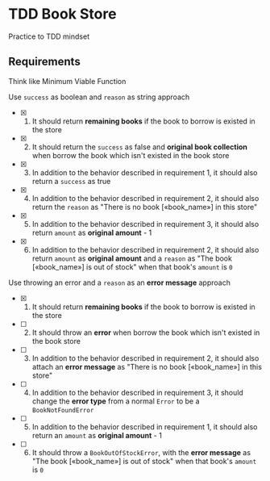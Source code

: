 # TDD Book Store

Practice to TDD mindset

## Requirements

Think like Minimum Viable Function

Use `success` as boolean and `reason` as string approach

- [x] 1) It should return **remaining books** if the book to borrow is existed in the store
- [x] 2) It should return the `success` as false and **original book collection** when borrow the book which isn't existed in the book store
- [x] 3) In addition to the behavior described in requirement 1, it should also return a `success` as true
- [x] 4) In addition to the behavior described in requirement 2, it should also return the `reason` as "There is no book [«book_name»] in this store"
- [x] 5) In addition to the behavior described in requirement 3, it should also return `amount` as **original amount** - 1
- [x] 6) In addition to the behavior described in requirement 2, it should also return `amount` as **original amount** and a `reason` as "The book [«book_name»] is out of stock" when that book's `amount` is `0`

Use throwing an error and a `reason` as an **error message** approach

- [x] 1) It should return **remaining books** if the book to borrow is existed in the store
- [ ] 2) It should throw an **error** when borrow the book which isn't existed in the book store
- [ ] 3) In addition to the behavior described in requirement 2, it should also attach an **error message** as "There is no book [«book_name»] in this store"
- [ ] 4) In addition to the behavior described in requirement 3, it should change the **error type** from a normal `Error` to be a `BookNotFoundError`
- [ ] 5) In addition to the behavior described in requirement 1, it should also return an `amount` as **original amount** - 1
- [ ] 6) It should throw a `BookOutOfStockError`, with the **error message** as "The book [«book_name»] is out of stock" when that book's `amount` is `0`
